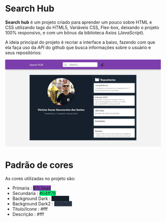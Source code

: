 # Search Hub

**Search hub** é um projeto criado para aprender um pouco sobre HTML e CSS utilizando tags do HTML5, Variáveis CSS, Flex-box, deixando o projeto 100% responsivo, e com um bônus da biblioteca Axios (_JavaScript_).

A ideia principal do projeto é recriar a interface a baixo, fazendo com que ela faça uso da _API_ do github que busca informações sobre o usuário e seus repositórios:

![Modelo de Tela WebDesktop](./public/img/telaWeb.jpeg)

# Padrão de cores

As cores utilizadas no projeto são:

- Primaria : <span style="background:#7c3ead"> #7c3ead </style>
- Secundaria : <span style="background:#04ff79"> #04ff79 </style>
- Background Dark : <span style="background:#16202c"> #16202c </style>
- Background Dark2 : <span style="background:#313e50"> #313e50 </style>
- Titulo/Icone : <span style="background:#fff"> #fff </style>
- Descrição : <span style="background:#fff"> #fff </style>
